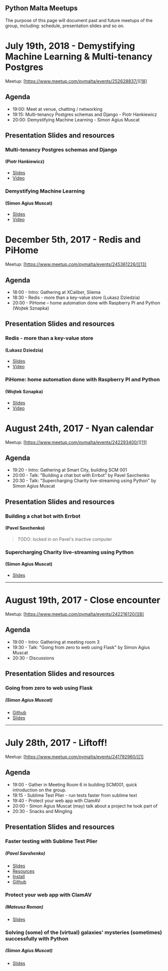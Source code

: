 ## Python Malta Meetups

The purpose of this page will document past and future meetups of the group, including: schedule, presentation slides and so on.

# July 19th, 2018 - Demystifying Machine Learning & Multi-tenancy Postgres

Meetup: [https://www.meetup.com/pymalta/events/252628837/][18]

## Agenda

- 19:00: Meet at venue, chatting / networking
- 19:15: Multi-tenancy Postgres schemas and Django - Piotr Hankiewicz
- 20:00: Demystifying Machine Learning - Simon Agius Muscat

## Presentation Slides and resources

### Multi-tenancy Postgres schemas and Django

#### (Piotr Hankiewicz)

- [Slides][19]
- [Video][20]

### Demystifying Machine Learning

#### (Simon Agius Muscat)

- [Slides][21]
- [Video][22]

# December 5th, 2017 - Redis and PiHome

Meetup: [https://www.meetup.com/pymalta/events/245361226/][13]

## Agenda

- 18:00 - Intro: Gathering at XCaliber, Sliema
- 18:30 - Redis - more than a key-value store (Lukasz Dziedzia)
- 20:00 - PiHome – home automation done with Raspberry PI and Python (Wojtek Sznapka)

## Presentation Slides and resources

### Redis - more than a key-value store

#### (Lukasz Dziedzia)

- [Slides][14]
- [Video][15]

### PiHome: home automation done with Raspberry PI and Python

#### (Wojtek Sznapka)

- [Slides][16]
- [Video][17]

# August 24th, 2017 - Nyan calendar

Meetup: [https://www.meetup.com/pymalta/events/242293400/][11]

## Agenda

- 19:20 - Intro: Gathering at Smart City, building SCM 001
- 20:00 - Talk: "Building a chat bot with Errbot" by Pavel Savchenko
- 20:30 - Talk: "Supercharging Charity live-streaming using Python" by Simon Agius Muscat

## Presentation Slides and resources

### Building a chat bot with Errbot

#### (Pavel Savchenko)

> TODO: locked in on Pavel's inactive computer

### Supercharging Charity live-streaming using Python

#### (Simon Agius Muscat)

- [Slides][12]

---

# August 19th, 2017 - Close encounter

Meetup: [https://www.meetup.com/pymalta/events/242216120/][8]

## Agenda

- 19:00 - Intro: Gathering at meeting room 3
- 19:30 - Talk: "Going from zero to web using Flask" by Simon Agius Muscat
- 20:30 - Discussions

## Presentation Slides and resources

### Going from zero to web using Flask

##### (Simon Agius Muscat)

- [Github][9]
- [Slides][10]

---

# July 28th, 2017 - Liftoff!

Meetup: [https://www.meetup.com/pymalta/events/241792960/][1]

## Agenda

- 19:00 - Gather in Meeting Room 6 in building SCM001, quick introduction on the group.
- 19:15 - Sublime Test Plier - run tests faster from sublime text
- 19:40 - Protect your web app with ClamAV
- 20:00 - Simon Agius Muscat (may) talk about a project he took part of
- 20:30 - Snacks and Mingling

## Presentation Slides and resources

### Faster testing with Sublime Test Plier

##### (Pavel Savshenko)

- [Slides][2]
- [Resources][3]
- [Install][4]
- [Github][5]

### Protect your web app with ClamAV

##### (Mateusz Roman)

- [Slides][6]

### Solving (some) of the (virtual) galaxies' mysteries (sometimes) successfully with Python

##### (Simon Agius Muscat)

- [Slides][7]


[1]: https://www.meetup.com/pymalta/events/241792960/
[2]: meetups/2017-07-27/test_plier_presentation.pdf
[3]: meetups/2017-07-27/test_plier_resources.zip
[4]: https://packagecontrol.io/packages/Test%20Plier
[5]: https://github.com/asfaltboy/SublimeTestPlier
[6]: meetups/2017-07-27/Protect%20your%20web%20app%20with%20ClamAV%20-%20opensource%20AV.pdf
[7]: meetups/2017-07-27/galaxies_mysteries.pdf

[8]: https://www.meetup.com/pymalta/events/242216120/
[9]: https://github.com/purrcat259/zero-to-web-flask-talk
[10]: https://github.com/purrcat259/zero-to-web-flask-talk/blob/master/Zero%20to%20Web.pdf
[11]: https://www.meetup.com/pymalta/events/242293400/
[12]: meetups/2017-08-24/supercharing-charity-livestreaming.pdf

[13]: https://www.meetup.com/pymalta/events/245361226/
[14]: meetups/2017-12-05/redis_more_than_a_kvstore_pymalta.pdf
[15]: https://www.youtube.com/watch?v=AUi03c7ElGk
[16]: meetups/2017-12-05/pihome–home_automation_raspberry_pymalta.pdf
[17]: https://www.youtube.com/watch?v=FpNuEnlVzK8

[18]: https://www.meetup.com/pymalta/events/252628837/
[19]: meetups/2018-07-19/piotr_hankiewicz_multi_tenancy.html
[20]: https://youtu.be/NWBiWJMwAFY
[21]: meetups/2018-07-19/demystifying_machine_learning_-_pymalta.pdf
[22]: https://youtu.be/5e2Pw6tx_PE
